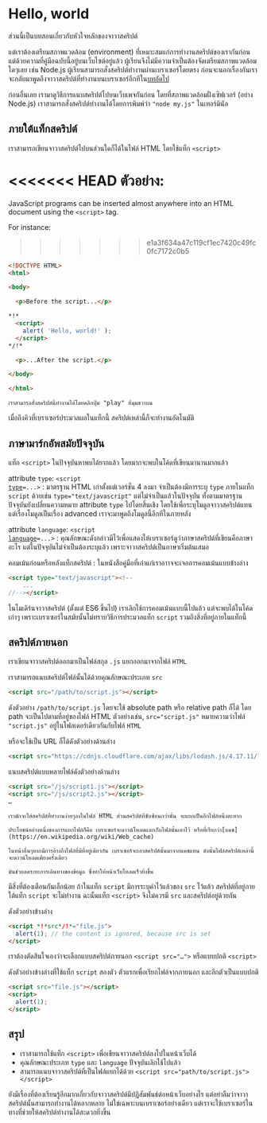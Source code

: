 # Hello, world

ส่วนนี้เป็นบทสอนเกี่ยวกับหัวใจหลักของจาวาสคริปต์

แต่เราต้องเตรียมสภาพแวดล้อม (environment) ที่เหมาะสมแก่การทำงานสคริปต์ของเรากันก่อน แต่ด้วยความที่คู่มือฉบับนี้อยู่บนเว็บไซต์อยู่แล้ว ผู้เรียนจึงไม่มีความจำเป็นต้องจัดเตรียมสภาพแวดล้อมใดๆเลย เช่น Node.js ผู้เรียนสามารถสั่งสคริปต์ทำงานผ่านเบราเซอร์โดยตรง ก่อนจะนอกเรื่องกันเราจะกลับมาพูดถึงจาวาสคริปต์ที่ทำงานบนเบราเซอร์อีกทีใน[บทถัดไป]((/ui))

ก่อนอื่นเลย เรามาดูวิธีการแนบสคริปต์ไปบนเว็บเพจกันก่อน โดยที่สภาพแวดล้อมฝั่งเซิฟเวอร์ (อย่าง Node.js) เราสามารถสั่งสคริปต์ทำงานได้โดยการพิมพ์ว่า `"node my.js"` ในเทอร์มินัล

## ภายใต้แท็กสคริปต์

เราสามารถเขียนจาวาสคริปต์ไปบนส่วนใดก็ได้ในไฟล์ HTML โดยใช้แท็ก `<script>`

<<<<<<< HEAD
ตัวอย่าง:
=======
JavaScript programs can be inserted almost anywhere into an HTML document using the `<script>` tag.

For instance:
>>>>>>> e1a3f634a47c119cf1ec7420c49fc0fc7172c0b5

```html run height=100
<!DOCTYPE HTML>
<html>

<body>

  <p>Before the script...</p>

*!*
  <script>
    alert( 'Hello, world!' );
  </script>
*/!*

  <p>...After the script.</p>

</body>

</html>
```

```online
เราสามารถสั่งสคริปต์นี้ทำงานได้โดยคลิกปุ่ม "play" ที่มุมขวาบน
```

เมื่อถึงคิวที่เบราเซอร์ประมวลผลในแท็กนี้ สคริปต์เหล่านี้ก็จะทำงานอัตโนมัติ

## ภาษามาร์กอัพสมัยปัจจุบัน

แท็ก `<script>` ในปัจจุบันหาพบได้ยากแล้ว โดยมากจะพบในโค้ดที่เขียนมานานมากแล้ว

attribute `type`: <code>&lt;script <u>type</u>=...&gt;</code>
: มาตรฐาน HTML เก่าตั้งแต่เวอร์ชั่น 4 ลงมา จำเป็นต้องมีการระบุ `type` ภายในแท็ก `script` ด้วยเช่น `type="text/javascript"` แต่ไม่จำเป็นแล้วในปัจจุบัน ทั้งตามมาตรฐานปัจจุบันยังเปลี่ยนความหมาย attribute `type` ไปโดยสิ้นเชิง โดยใช้เพื่อระบุโมดูลจาวาสคริปต์แทน แต่เรื่องโมดูลเป็นเรื่อง advanced เราจะมาพูดถึงโมดูลนี้อีกทีในภายหลัง

attribute `language`: <code>&lt;script <u>language</u>=...&gt;</code>
: คุณลักษณะดังกล่าวมีไว้เพื่อแสดงให้เบราเซอร์ดูว่าภาษาสคริปต์ที่เขียนคือภาษาอะไร แต่ในปัจจุบันไม่จำเป็นต้องระบุแล้ว เพราะจาวาสคริปต์เป็นภาษาเริ่มต้นเสมอ

คอมเม้นก่อนหรือหลังแท็กสคริปต์
: ในหนังสือคู่มือที่เก่าแก่เราอาาจจะเจอการคอมเม้นแบบข้างล่าง

  ```html no-beautify
  <script type="text/javascript"><!--
      ...
  //--></script>
  ```

ในโมเดิร์นจาวาสคริปต์ (ตั้งแต่ ES6 ขึ้นไป) เราเลิกใช้การคอมเม้นแบบนี้ไปแล้ว แต่จะพบได้ในโค้ดเก่าๆ เพราะเบราเซอร์ในสมัยนั้นไม่ทราบวิธีการประมวลแท็ก `script` รวมถึงสิ่งที่อยู่ภายในแท็กนี้

## สคริปต์ภายนอก

เราเขียนจาวาสคริปต์ออกมาเป็นไฟล์สกุล `.js` แยกออกมาจากไฟล์ `HTML`

เราสามารถแนบสคริปต์ไฟล์นั้นได้ด้วยคุณลักษณะประเภท `src`

```html
<script src="/path/to/script.js"></script>
```

ดังตัวอย่าง `/path/to/script.js` โดยจะใช้ absolute path หรือ relative path ก็ได้ โดย path จะเป็นไปตามที่อยู่ของไฟล์ HTML ตัวอย่างเช่น, `src="script.js"` หมายความว่าไฟล์ `"script.js"` อยู่ในโฟลเดอร์เดียวกันกับไฟล์ `HTML`

หรือจะใช้เป็น URL ก็ได้ดังตัวอย่างด้านล่าง

```html
<script src="https://cdnjs.cloudflare.com/ajax/libs/lodash.js/4.17.11/lodash.js"></script>
```

แนบสคริปต์แบบหลายไฟล์ดังตัวอย่างด้านล่าง

```html
<script src="/js/script1.js"></script>
<script src="/js/script2.js"></script>
…
```

```smart
เรามักจะใส่สคริปต์ที่ทำงานง่ายๆลงในไฟล์ HTML ส่วนสคริปต์ที่ซับซ้อนกว่านั้น จะแยกเป็นอีกไฟล์หนึ่งตะหาก

ประโยชน์อย่างหนึ่งของการแยกไฟล์ก็คือ เบราเซอร์จะดาวน์โหลดและเก็บไฟล์นั้นเอาไว้ หรือที่เรียกว่า[แคช](https://en.wikipedia.org/wiki/Web_cache)

ในหน้าอื่นๆหากมีการอ้างถึงไฟล์ที่มีที่อยู่เดียวกัน เบราเซอร์จะเอาสคริปต์นั้นมาจากแคชแทน ดังนั้นไฟล์สคริปต์เหล่านี้จะดาวน์โหลดเพียงครั้งเดียว

มันช่วยลดระยะการเดินทางของข้อมูล ซึ่งทำให้หน้าเว็บโหลดเร็วยิ่งขึ้น
```

มีสิ่งที่ต้องเตือนกันเล็กน้อย ถ้าในแท็ก `script` มีการระบุค่าไว้แล้วของ `src` ไว้แล้ว สคริปต์ที่อยู่ภายใต้แท็ก `script` จะไม่ทำงาน
ฉะนั้นแท็ก `<script>` จึงไม่ควรมี `src` และสคริปต์อยู่ด้วยกัน

ดังตัวอย่างข้างล่าง

```html
<script *!*src*/!*="file.js">
  alert(1); // the content is ignored, because src is set
</script>
```

เราต้องตัดสินใจเองว่าจะเลือกแบบสคริปต์ภายนอก `<script src="…">` หรือแบบปกติ `<script>`

ดังตัวอย่างข้างล่างที่ใช้แท็ก `script` สองตัว ตัวแรกเพื่อเรียกไฟล์จากภายนอก และอีกตัวเป็นแบบปกติ

```html
<script src="file.js"></script>
<script>
  alert(1);
</script>
```

## สรุป

- เราสามารถใช้แท็ก `<script>` เพื่อเขียนจาวาสคริปต์ลงไปในหน้าเว็บได้
- คุณลักษณะประเภท `type` และ `language` ปัจจุบันเลิกใช้ไปแล้ว
- สามารถแนบจาวาสคริปต์ที่เป็นไฟล์แยกได้ด้วย `<script src="path/to/script.js"></script>`

ยังมีเรื่องที่ต้องเรียนรู้อีกมากเกี่ยวกับจาวาสคริปต์มีปฎิสัมพันธ์ต่อหน้าเว็บอย่างไร แต่อย่าลืมว่าจาวาสคริปต์นั้นสามารถทำงานได้หลากหลาย ไม่ใช่เฉพาะบนเบราเซอร์อย่างเดียว แต่เราจะใช้เบราเซอร์ในทางที่ช่วยให้สคริปต์ทำงานได้สะดวกยิ่งขึ้น
